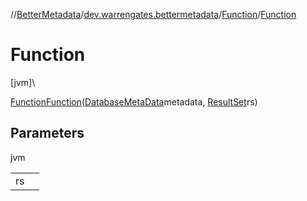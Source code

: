 //[BetterMetadata](../../../index.md)/[dev.warrengates.bettermetadata](../index.md)/[Function](index.md)/[Function](-function.md)

# Function

[jvm]\

[Function](index.md)[Function](-function.md)([DatabaseMetaData](https://docs.oracle.com/javase/8/docs/api/java/sql/DatabaseMetaData.html)metadata, [ResultSet](https://docs.oracle.com/javase/8/docs/api/java/sql/ResultSet.html)rs)

## Parameters

jvm

| | |
|---|---|
| rs |  |

